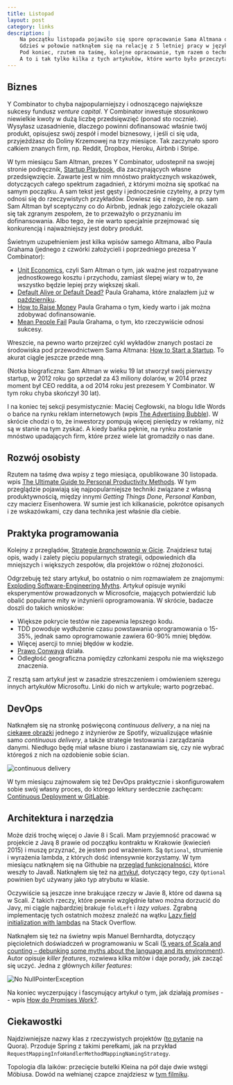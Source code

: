 ```yaml
---
title: Listopad
layout: post
category: links
description: |
    Na początku listopada pojawiło się spore opracowanie Sama Altmana o tym, jak należy robić startupy. 
    Gdzieś w połowie natknąłem się na relację z 5 letniej pracy w języku Scala i na bardzo ciekawy wpis o <em>promises</em>. 
    Pod koniec, rzutem na taśmę, kolejne opracowanie, tym razem o technikach zwiększających produktywność. 
    A to i tak tylko kilka z tych artykułów, które warto było przeczytać w listopadzie.
---
```



Biznes
---
Y Combinator to chyba najpopularniejszy i odnoszącego największe sukcesy fundusz _venture capital_. Y Combinator inwestuje stosunkowo niewielkie kwoty w dużą liczbę przedsięwzięć (ponad sto rocznie). Wysyłasz uzasadnienie, dlaczego powinni dofinansować właśnie twój produkt, opisujesz swój zespół i model biznesowy, i jeśli ci się uda, przyjeżdżasz do Doliny Krzemowej na trzy miesiące. Tak zaczynało sporo całkiem znanych firm, np. Reddit, Dropbox, Heroku, Airbnb i Stripe. 

W tym miesiącu Sam Altman, prezes Y Combinator, udostepnił na swojej stronie podręcznik, [Startup Playbook](http://playbook.samaltman.com/), dla zaczynających własne przedsięwzięcie. Zawarte jest w nim mnóstwo praktycznych wskazówek, dotyczących całego spektrum zagadnień, z którymi można się spotkać na samym początku. A sam tekst jest gęsty i jednocześnie czytelny, a przy tym odnosi się do rzeczywistych przykładów. Dowiesz się z niego, że np. sam Sam Altman był sceptyczny co do Airbnb, jednak jego założyciele okazali się tak zgranym zespołem, że to przeważyło o przyznaniu im dofinansowania. Albo tego, że nie warto specjalnie przejmować się konkurencją i najważniejszy jest dobry produkt.

Świetnym uzupełnieniem jest kilka wpisów samego Altmana, albo Paula Grahama (jednego z czwórki założycieli i poprzedniego prezesa Y Combinator):

  * [Unit Economics](http://blog.samaltman.com/unit-economics), czyli Sam Altman o tym, jak ważne jest rozpatrywane jednostkowego kosztu i przychodu, zamiast ślepej wiary w to, że wszystko będzie lepiej przy większej skali.
  * [Default Alive or Default Dead?](http://www.paulgraham.com/aord.html) Paula Grahama, które znalazłem już w [październiku](http://dzikowski.github.io/links/2015/10/31/pazdziernik/).
  * [How to Raise Money](http://paulgraham.com/fr.html) Paula Grahama o tym, kiedy warto i jak można zdobywać dofinansowanie.
  * [Mean People Fail](http://paulgraham.com/mean.html) Paula Grahama, o tym, kto rzeczywiście odnosi sukcesy.

Wreszcie, na pewno warto przejrzeć cykl wykładów znanych postaci ze środowiska pod przewodnictwem Sama Altmana: [How to Start a Startup](http://startupclass.samaltman.com/). To akurat ciągle jeszcze przede mną.

(Notka biograficzna: Sam Altman w wieku 19 lat stworzył swój pierwszy startup, w 2012 roku go sprzedał za 43 miliony dolarów, w 2014 przez moment był CEO reddita, a od 2014 roku jest prezesem Y Combinator. W tym roku chyba skończył 30 lat). 

I na koniec tej sekcji pesymistycznie: Maciej Cegłowski, na blogu Idle Words o bańce na rynku reklam internetowych (wpis [The Advertising Bubble](http://idlewords.com/2015/11/the_advertising_bubble.htm)). W skrócie chodzi o to, że inwestorzy pompują więcej pieniędzy w reklamy, niż są w stanie na tym zyskać. A kiedy bańka pęknie, na rynku zostanie mnóstwo upadających firm, które przez wiele lat gromadziły o nas dane. 


Rozwój osobisty
---

Rzutem na taśmę dwa wpisy z tego miesiąca, opublikowane 30 listopada. wpis [The Ultimate Guide to Personal Productivity Methods](https://blog.todoist.com/2015/11/30/ultimate-guide-personal-productivity-methods/). W tym przeglądzie pojawiają się najpopularniejsze techniki związane z własną produktywnością, między innymi _Getting Things Done_, _Personal Kanban_, czy macierz Eisenhowera. W sumie jest ich kilkanaście, pokrótce opisanych i ze wskazówkami, czy dana technika jest właśnie dla ciebie.


Praktyka programowania
---
Kolejny z przeglądów, [Strategie _branchowania_ w Gicie](http://www.javacodegeeks.com/2015/11/git-branching-strategies.html). Znajdziesz tutaj opis, wady i zalety pięciu popularnych strategii, odpowiednich dla mniejszych i większych zespołów, dla projektów o różnej złożoności. 

Odgrzebuję też stary artykuł, bo ostatnio o nim rozmawiałem ze znajomymi: [Exploding Software-Engineering Myths](http://research.microsoft.com/en-us/news/features/nagappan-100609.aspx). Artykuł opisuje wyniki eksperymentów prowadzonych w Microsofcie, mających potwierdzić lub obalić popularne mity w inżynierii oprogramowania. W skrócie, badacze doszli do takich wniosków:

  * Większe pokrycie testów nie zapewnia lepszego kodu.
  * TDD powoduje wydłużenie czasu powstawania oprogramowania o 15-35%, jednak samo oprogramowanie zawiera 60-90% mniej błędów.
  * Więcej asercji to mniej błędów w kodzie.
  * [Prawo Conwaya](https://en.wikipedia.org/wiki/Conway%27s_law) działa.
  * Odległość geograficzna pomiędzy członkami zespołu nie ma większego znaczenia.

Z resztą sam artykuł jest w zasadzie streszczeniem i omówieniem szeregu innych artykułów Microsoftu. Linki do nich w artykule; warto pogrzebać.


DevOps
---
Natknąłem się na stronkę poświęconą _continuous delivery_, a na niej na [ciekawe obrazki](http://continuousdelivery.com/2014/02/visualizations-of-continuous-delivery/) jednego z inżynierów ze Spotify, wizualizujące właśnie samo _continuous delivery_, a także strategie testowania i zarządzania danymi. Niedługo będę miał własne biuro i zastanawiam się, czy nie wybrać któregoś z nich na ozdobienie sobie ścian.

![continuous delivery](http://continuousdelivery.com/wp-content/uploads/2014/02/01_CD_the_idea_low-res.jpg)

W tym miesiącu zajmowałem się też DevOps praktycznie i skonfigurowałem sobie swój własny proces, do którego lektury serdecznie zachęcam: [Continuous Deployment w GitLabie](http://dzikowski.github.io/2015/11/28/gitlab/).


Architektura i narzędzia
---

Może dziś trochę więcej o Javie 8 i Scali. Mam przyjemność pracować w projekcie z Javą 8 prawie od początku kontraktu w Krakowie (kwiecień 2015) i muszę przyznać, że jestem pod wrażeniem. Są ```Optional```, strumienie i wyrażenia lambda, z których dość intensywnie korzystamy. W tym miesiącu natknąłem się na Githubie na [przegląd funkcjonalności](https://github.com/winterbe/java8-tutorial), które weszły to Java8. Natknąłem się też na [artykuł](http://blog.joda.org/2015/08/java-se-8-optional-pragmatic-approach.html), dotyczący tego, czy ```Optional``` powinien być używany jako typ atrybutu w klasie.

Oczywiście są jeszcze inne brakujące rzeczy w Javie 8, które od dawna są w Scali. Z takich rzeczy, które pewnie względnie łatwo można dorzucić do Javy, mi ciągle najbardziej brakuje `foldLeft` i _lazy values_. Zgrabną implementację tych ostatnich możesz znaleźć na wątku [Lazy field initialization with lambdas](http://stackoverflow.com/questions/29132884/lazy-field-initialization-with-lambdas) na Stack Overflow.

Natknąłem się też na świetny wpis Manuel Bernhardta, dotyczący pięcioletnich doświadczeń w programowaniu w Scali ([5 years of Scala and counting – debunking some myths about the language and its environment](http://manuel.bernhardt.io/2015/11/13/5-years-of-scala-and-counting-debunking-some-myths-about-the-language-and-its-environment/)). Autor opisuje _killer features_, rozwiewa kilka mitów i daje porady, jak zacząć się uczyć. Jedna z głównych _killer features_:

![No NullPointerException](http://manuel.bernhardt.io/wp-content/beeep3.jpg)

Na koniec wyczerpujący i fascynujący artykuł o tym, jak działają _promises_ -- wpis [How do Promises Work?](http://robotlolita.me/2015/11/15/how-do-promises-work.html).


Ciekawostki
---
Najdziwniejsze nazwy klas z rzeczywistych projektów ([to pytanie](https://www.quora.com/What-are-the-most-ridiculous-Java-class-names-from-real-code) na Quora). Przoduje Spring z takimi perełkami, jak na przykład ```RequestMappingInfoHandlerMethodMappingNamingStrategy```.

Topologia dla laików: przecięcie butelki Kleina na pół daje dwie wstęgi Möbiusa. Dowód na wełnianej czapce znajdziesz w [tym filmiku](https://www.youtube.com/watch?v=I3ZlhxaT_Ko).
